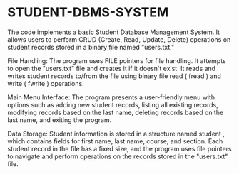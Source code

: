 # STUDENT-DBMS-SYSTEM

The code implements a basic Student Database Management System. It allows users to perform CRUD (Create, Read, Update, Delete) operations on student records stored in a binary file named "users.txt."

File Handling: The program uses FILE pointers for file handling. It attempts to open the "users.txt" file and creates it if it doesn't exist. It reads and writes student records to/from the file using binary file read ( fread ) and write ( fwrite ) operations.

Main Menu Interface: The program presents a user-friendly menu with options such as adding new student records, listing all existing records, modifying records based on the last name, deleting records based on the last name, and exiting the program.

Data Storage: Student information is stored in a structure named student , which contains fields for first name, last name, course, and section. Each student record in the file has a fixed size, and the program uses file pointers to navigate and perform operations on the records stored in the "users.txt" file.
